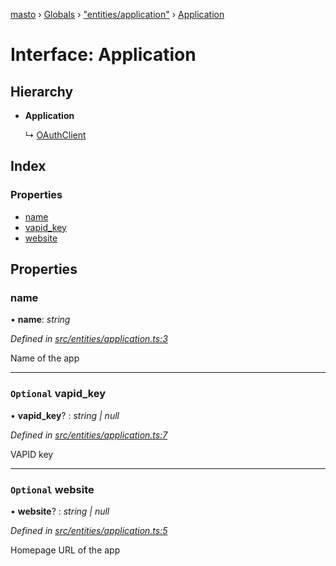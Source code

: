 [masto](../README.md) › [Globals](../globals.md) › ["entities/application"](../modules/_entities_application_.md) › [Application](_entities_application_.application.md)

# Interface: Application

## Hierarchy

* **Application**

  ↳ [OAuthClient](_entities_oauth_.oauthclient.md)

## Index

### Properties

* [name](_entities_application_.application.md#name)
* [vapid_key](_entities_application_.application.md#optional-vapid_key)
* [website](_entities_application_.application.md#optional-website)

## Properties

###  name

• **name**: *string*

*Defined in [src/entities/application.ts:3](https://github.com/neet/masto.js/blob/b9f6bdd/src/entities/application.ts#L3)*

Name of the app

___

### `Optional` vapid_key

• **vapid_key**? : *string | null*

*Defined in [src/entities/application.ts:7](https://github.com/neet/masto.js/blob/b9f6bdd/src/entities/application.ts#L7)*

VAPID key

___

### `Optional` website

• **website**? : *string | null*

*Defined in [src/entities/application.ts:5](https://github.com/neet/masto.js/blob/b9f6bdd/src/entities/application.ts#L5)*

Homepage URL of the app
